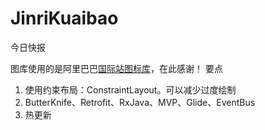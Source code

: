 # JinriKuaibao
今日快报

图库使用的是阿里巴巴[国际站图标库](http://iconfont.cn/collections/detail?spm=a313x.7781069.1998910419.de12df413&cid=31)，在此感谢！
要点
1. 使用约束布局：ConstraintLayout。可以减少过度绘制
1. ButterKnife、Retrofit、RxJava、MVP、Glide、EventBus
1. 热更新